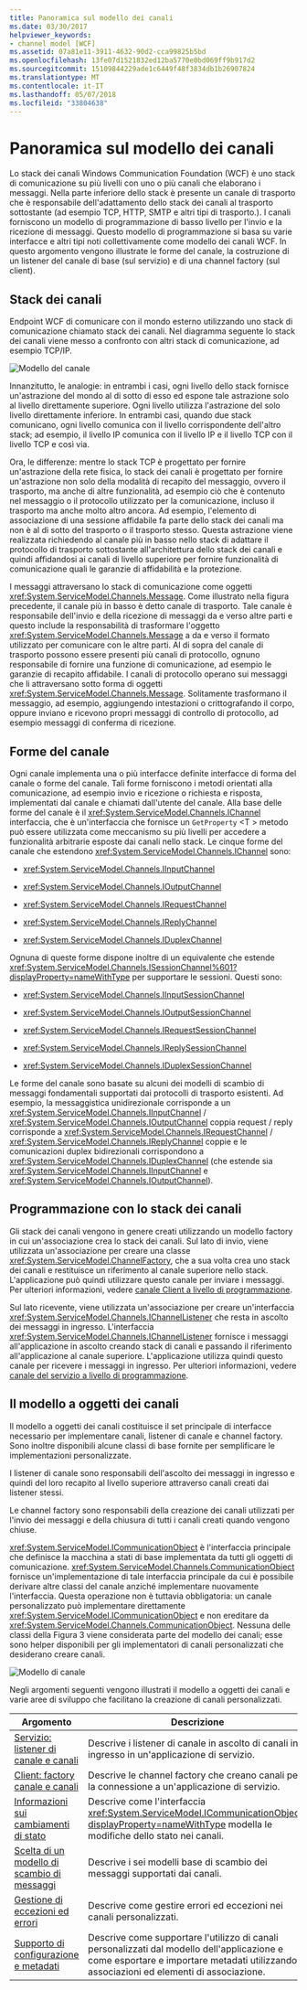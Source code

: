 ```yaml
---
title: Panoramica sul modello dei canali
ms.date: 03/30/2017
helpviewer_keywords:
- channel model [WCF]
ms.assetid: 07a81e11-3911-4632-90d2-cca99825b5bd
ms.openlocfilehash: 13fe07d1521832ed12ba5770e0bd069ff9b917d2
ms.sourcegitcommit: 15109844229ade1c6449f48f3834db1b26907824
ms.translationtype: MT
ms.contentlocale: it-IT
ms.lasthandoff: 05/07/2018
ms.locfileid: "33804638"
---
```

# <a name="channel-model-overview"></a>Panoramica sul modello dei canali
Lo stack dei canali Windows Communication Foundation (WCF) è uno stack di comunicazione su più livelli con uno o più canali che elaborano i messaggi. Nella parte inferiore dello stack è presente un canale di trasporto che è responsabile dell'adattamento dello stack dei canali al trasporto sottostante (ad esempio TCP, HTTP, SMTP e altri tipi di trasporto.). I canali forniscono un modello di programmazione di basso livello per l'invio e la ricezione di messaggi. Questo modello di programmazione si basa su varie interfacce e altri tipi noti collettivamente come modello dei canali WCF. In questo argomento vengono illustrate le forme del canale, la costruzione di un listener del canale di base (sul servizio) e di una channel factory (sul client).  
  
## <a name="channel-stack"></a>Stack dei canali  
 Endpoint WCF di comunicare con il mondo esterno utilizzando uno stack di comunicazione chiamato stack dei canali. Nel diagramma seguente lo stack dei canali viene messo a confronto con altri stack di comunicazione, ad esempio TCP/IP.  
  
 ![Modello del canale](../../../../docs/framework/wcf/extending/media/wcfc-channelstackhighlevelc.gif "wcfc_ChannelStackHighLevelc")  
  
 Innanzitutto, le analogie: in entrambi i casi, ogni livello dello stack fornisce un'astrazione del mondo al di sotto di esso ed espone tale astrazione solo al livello direttamente superiore. Ogni livello utilizza l'astrazione del solo livello direttamente inferiore. In entrambi casi, quando due stack comunicano, ogni livello comunica con il livello corrispondente dell'altro stack; ad esempio, il livello IP comunica con il livello IP e il livello TCP con il livello TCP e così via.  
  
 Ora, le differenze: mentre lo stack TCP è progettato per fornire un'astrazione della rete fisica, lo stack dei canali è progettato per fornire un'astrazione non solo della modalità di recapito del messaggio, ovvero il trasporto, ma anche di altre funzionalità, ad esempio ciò che è contenuto nel messaggio o il protocollo utilizzato per la comunicazione, incluso il trasporto ma anche molto altro ancora. Ad esempio, l'elemento di associazione di una sessione affidabile fa parte dello stack dei canali ma non è al di sotto del trasporto o il trasporto stesso. Questa astrazione viene realizzata richiedendo al canale più in basso nello stack di adattare il protocollo di trasporto sottostante all'architettura dello stack dei canali e quindi affidandosi ai canali di livello superiore per fornire funzionalità di comunicazione quali le garanzie di affidabilità e la protezione.  
  
 I messaggi attraversano lo stack di comunicazione come oggetti <xref:System.ServiceModel.Channels.Message>. Come illustrato nella figura precedente, il canale più in basso è detto canale di trasporto. Tale canale è responsabile dell'invio e della ricezione di messaggi da e verso altre parti e questo include la responsabilità di trasformare l'oggetto <xref:System.ServiceModel.Channels.Message> a da e verso il formato utilizzato per comunicare con le altre parti. Al di sopra del canale di trasporto possono essere presenti più canali di protocollo, ognuno responsabile di fornire una funzione di comunicazione, ad esempio le garanzie di recapito affidabile. I canali di protocollo operano sui messaggi che li attraversano sotto forma di oggetti <xref:System.ServiceModel.Channels.Message>. Solitamente trasformano il messaggio, ad esempio, aggiungendo intestazioni o crittografando il corpo, oppure inviano e ricevono propri messaggi di controllo di protocollo, ad esempio messaggi di conferma di ricezione.  
  
## <a name="channel-shapes"></a>Forme del canale  
 Ogni canale implementa una o più interfacce definite interfacce di forma del canale o forme del canale. Tali forme forniscono i metodi orientati alla comunicazione, ad esempio invio e ricezione o richiesta e risposta, implementati dal canale e chiamati dall'utente del canale. Alla base delle forme del canale è il <xref:System.ServiceModel.Channels.IChannel> interfaccia, che è un'interfaccia che fornisce un `GetProperty` \<T > metodo può essere utilizzata come meccanismo su più livelli per accedere a funzionalità arbitrarie esposte dai canali nello stack. Le cinque forme del canale che estendono <xref:System.ServiceModel.Channels.IChannel> sono:  
  
-   <xref:System.ServiceModel.Channels.IInputChannel>  
  
-   <xref:System.ServiceModel.Channels.IOutputChannel>  
  
-   <xref:System.ServiceModel.Channels.IRequestChannel>  
  
-   <xref:System.ServiceModel.Channels.IReplyChannel>  
  
-   <xref:System.ServiceModel.Channels.IDuplexChannel>  
  
 Ognuna di queste forme dispone inoltre di un equivalente che estende <xref:System.ServiceModel.Channels.ISessionChannel%601?displayProperty=nameWithType> per supportare le sessioni. Questi sono:  
  
-   <xref:System.ServiceModel.Channels.IInputSessionChannel>  
  
-   <xref:System.ServiceModel.Channels.IOutputSessionChannel>  
  
-   <xref:System.ServiceModel.Channels.IRequestSessionChannel>  
  
-   <xref:System.ServiceModel.Channels.IReplySessionChannel>  
  
-   <xref:System.ServiceModel.Channels.IDuplexSessionChannel>  
  
 Le forme del canale sono basate su alcuni dei modelli di scambio di messaggi fondamentali supportati dai protocolli di trasporto esistenti. Ad esempio, la messaggistica unidirezionale corrisponde a un <xref:System.ServiceModel.Channels.IInputChannel> / <xref:System.ServiceModel.Channels.IOutputChannel> coppia request / reply corrisponde a <xref:System.ServiceModel.Channels.IRequestChannel> / <xref:System.ServiceModel.Channels.IReplyChannel> coppie e le comunicazioni duplex bidirezionali corrispondono a <xref:System.ServiceModel.Channels.IDuplexChannel> (che estende sia <xref:System.ServiceModel.Channels.IInputChannel> e <xref:System.ServiceModel.Channels.IOutputChannel>).  
  
## <a name="programming-with-the-channel-stack"></a>Programmazione con lo stack dei canali  
 Gli stack dei canali vengono in genere creati utilizzando un modello factory in cui un'associazione crea lo stack dei canali. Sul lato di invio, viene utilizzata un'associazione per creare una classe <xref:System.ServiceModel.ChannelFactory>, che a sua volta crea uno stack dei canali e restituisce un riferimento al canale superiore nello stack. L'applicazione può quindi utilizzare questo canale per inviare i messaggi. Per ulteriori informazioni, vedere [canale Client a livello di programmazione](../../../../docs/framework/wcf/extending/client-channel-level-programming.md).  
  
 Sul lato ricevente, viene utilizzata un'associazione per creare un'interfaccia <xref:System.ServiceModel.Channels.IChannelListener> che resta in ascolto dei messaggi in ingresso. L'interfaccia <xref:System.ServiceModel.Channels.IChannelListener> fornisce i messaggi all'applicazione in ascolto creando stack di canali e passando il riferimento all'applicazione al canale superiore. L'applicazione utilizza quindi questo canale per ricevere i messaggi in ingresso. Per ulteriori informazioni, vedere [canale del servizio a livello di programmazione](../../../../docs/framework/wcf/extending/service-channel-level-programming.md).  
  
## <a name="the-channel-object-model"></a>Il modello a oggetti dei canali  
 Il modello a oggetti dei canali costituisce il set principale di interfacce necessario per implementare canali, listener di canale e channel factory. Sono inoltre disponibili alcune classi di base fornite per semplificare le implementazioni personalizzate.  
  
 I listener di canale sono responsabili dell'ascolto dei messaggi in ingresso e quindi del loro recapito al livello superiore attraverso canali creati dai listener stessi.  
  
 Le channel factory sono responsabili della creazione dei canali utilizzati per l'invio dei messaggi e della chiusura di tutti i canali creati quando vengono chiuse.  
  
 <xref:System.ServiceModel.ICommunicationObject> è l'interfaccia principale che definisce la macchina a stati di base implementata da tutti gli oggetti di comunicazione. <xref:System.ServiceModel.Channels.CommunicationObject> fornisce un'implementazione di tale interfaccia principale da cui è possibile derivare altre classi del canale anziché implementare nuovamente l'interfaccia. Questa operazione non è tuttavia obbligatoria: un canale personalizzato può implementare direttamente <xref:System.ServiceModel.ICommunicationObject> e non ereditare da <xref:System.ServiceModel.Channels.CommunicationObject>. Nessuna delle classi della Figura 3 viene considerata parte del modello dei canali; esse sono helper disponibili per gli implementatori di canali personalizzati che desiderano creare canali.  
  
 ![Modello di canale](../../../../docs/framework/wcf/extending/media/wcfc-wcfcchannelsigure3omumtreec.gif "wcfc_WCFCChannelsigure3OMUMTreec")  
  
 Negli argomenti seguenti vengono illustrati il modello a oggetti dei canali e varie aree di sviluppo che facilitano la creazione di canali personalizzati.  
  
|Argomento|Descrizione|  
|-----------|-----------------|  
|[Servizio: listener di canale e canali](../../../../docs/framework/wcf/extending/service-channel-listeners-and-channels.md)|Descrive i listener di canale in ascolto di canali in ingresso in un'applicazione di servizio.|  
|[Client: factory canale e canali](../../../../docs/framework/wcf/extending/client-channel-factories-and-channels.md)|Descrive le channel factory che creano canali per la connessione a un'applicazione di servizio.|  
|[Informazioni sui cambiamenti di stato](../../../../docs/framework/wcf/extending/understanding-state-changes.md)|Descrive come l'interfaccia <xref:System.ServiceModel.ICommunicationObject?displayProperty=nameWithType> modella le modifiche dello stato nei canali.|  
|[Scelta di un modello di scambio di messaggi](../../../../docs/framework/wcf/extending/choosing-a-message-exchange-pattern.md)|Descrive i sei modelli base di scambio dei messaggi supportati dai canali.|  
|[Gestione di eccezioni ed errori](../../../../docs/framework/wcf/extending/handling-exceptions-and-faults.md)|Descrive come gestire errori ed eccezioni nei canali personalizzati.|  
|[Supporto di configurazione e metadati](../../../../docs/framework/wcf/extending/configuration-and-metadata-support.md)|Descrive come supportare l'utilizzo di canali personalizzati dal modello dell'applicazione e come esportare e importare metadati utilizzando associazioni ed elementi di associazione.|
